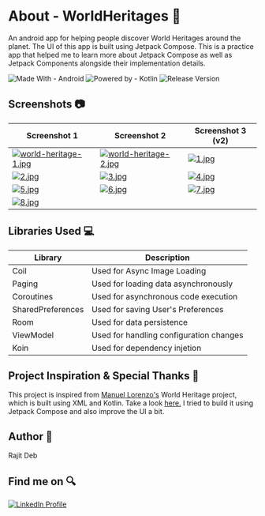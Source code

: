 # About - WorldHeritages 🌟
An android app for helping people discover W​orld Heritages​ around the planet. The UI of this app is built using Jetpack Compose. This is a practice app that helped me to learn more about Jetpack Compose as well as Jetpack Components alongside their implementation details.

![Made With - Android](https://img.shields.io/badge/Made_With-Android-2ea44f?logo=android)
![Powered by - Kotlin](https://img.shields.io/badge/Powered_by-Kotlin-B322E9)
![Release Version](https://img.shields.io/badge/release-v1.0.0-blue)

## Screenshots 📷
| Screenshot 1 | Screenshot 2 | Screenshot 3 (v2)                                                                                              |
| ------------ | ------------ |----------------------------------------------------------------------------------------------------------------|
| [![world-heritage-1.jpg](https://i.postimg.cc/Fs4CtsKb/world-heritage-1.jpg)](https://postimg.cc/vD0tfyfD) | [![world-heritage-2.jpg](https://i.postimg.cc/TPzqrCLj/world-heritage-2.jpg)](https://postimg.cc/gwKZpyKr) | [![1.jpg](https://i.postimg.cc/sxtcybCV/1.jpg)](https://postimg.cc/zHFWFtfM) |
| [![2.jpg](https://i.postimg.cc/TP7NF71P/2.jpg)](https://postimg.cc/hJm0709F) | [![3.jpg](https://i.postimg.cc/JhfYRy3w/3.jpg)](https://postimg.cc/jWh4XSkv) | [![4.jpg](https://i.postimg.cc/jj0y5y1h/4.jpg)](https://postimg.cc/K1f1p3xK) |
| [![5.jpg](https://i.postimg.cc/mrpz9MXq/5.jpg)](https://postimg.cc/NyTjqyw7) | [![6.jpg](https://i.postimg.cc/sxLvLZG8/6.jpg)](https://postimg.cc/CnjhB5NH) | [![7.jpg](https://i.postimg.cc/yNvnJvvm/7.jpg)](https://postimg.cc/ns9qgY8r) |
| [![8.jpg](https://i.postimg.cc/k4C6mmxw/8.jpg)](https://postimg.cc/2qH8Qg9B) |

## Libraries Used 💻
| Library | Description |
| ------- | ----------- |
| Coil | Used for Async Image Loading |
| Paging | Used for loading data asynchronously |
| Coroutines | Used for asynchronous code execution |
| SharedPreferences | Used for saving User's Preferences |
| Room | Used for data persistence |
| ViewModel | Used for handling configuration changes |
| Koin | Used for dependency injetion |

## Project Inspiration & Special Thanks 💖
This project is inspired from <a href="https://github.com/noloman">Manuel Lorenzo's</a> World Heritage project, which is built using XML and Kotlin. Take a look <a href="https://github.com/noloman/WorldHeritages">here.</a> I tried to build it using Jetpack Compose and also improve the UI a bit.

## Author 🧑
Rajit Deb

## Find me on 🔍
[![LinkedIn Profile](https://img.shields.io/badge/LinkedIn-0077B5?style=for-the-badge&logo=linkedin&logoColor=white)](https://www.linkedin.com/in/imrajit/)